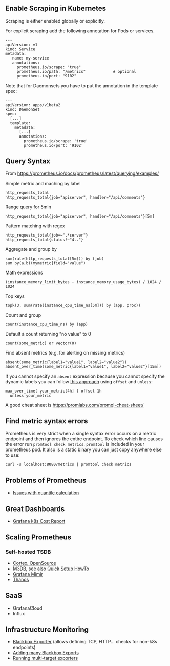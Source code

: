 ## Enable Scraping in Kubernetes

Scraping is either enabled globally or explicitly.

For explicit scraping add the following annotation for Pods or services.

    ---
    apiVersion: v1
    kind: Service
    metadata:
       name: my-service
       annotations:
         prometheus.io/scrape: "true"
         prometheus.io/path: "/metrics"            # optional
         prometheus.io/port: "9102"
         
Note that for Daemonsets you have to put the annotation in the template spec:

    ---
    apiVersion: apps/v1beta2
    kind: DaemonSet
    spec:
      [...]
      template:
        metadata:
          [...]
          annotations:
            prometheus.io/scrape: 'true'
            prometheus.io/port: '9102'

## Query Syntax

From https://prometheus.io/docs/prometheus/latest/querying/examples/

Simple metric and maching by label

    http_requests_total
    http_requests_total{job="apiserver", handler="/api/comments"}
    
Range query for 5min

    http_requests_total{job="apiserver", handler="/api/comments"}[5m]
    
Pattern matching with regex

    http_requests_total{job=~".*server"}
    http_requests_total{status!~"4.."}

Aggregate and group by

    sum(rate(http_requests_total[5m])) by (job)
    sum by(a,b)(mymetric{field="value")
    
Math expressions

    (instance_memory_limit_bytes - instance_memory_usage_bytes) / 1024 / 1024
    
Top keys

    topk(3, sum(rate(instance_cpu_time_ns[5m])) by (app, proc))

Count and group

    count(instance_cpu_time_ns) by (app)

Default a count returning "no value" to 0

    count(some_metric) or vector(0)

Find absent metrics (e.g. for alerting on missing metrics)

    absent(some_metric{label1="value1", label2="value2"})
    absent_over_time(some_metric{label1="value1", label2="value2"}[15m])

If you cannot specify an `absent` expression because you cannot specify the dynamic
labels you can follow [this approach](https://utcc.utoronto.ca/~cks/space/blog/sysadmin/PrometheusAbsentMetricsAndLabels)
using `offset` and `unless`:

    max_over_time( your_metric[4h] ) offset 1h
      unless your_metric

A good cheat sheet is https://promlabs.com/promql-cheat-sheet/

## Find metric syntax errors

Prometheus is very strict when a single syntax error occurs on a metric endpoint and then 
ignores the entire endpoint. To check which line causes the error run `promtool check metrics`.
`promtool` is included in your prometheus pod. It also is a static binary you can just 
copy anywhere else to use:

    curl -s localhost:8080/metrics | promtool check metrics

## Problems of Prometheus

- [Issues with quantile calculation](http://linuxczar.net/blog/2017/06/15/prometheus-histogram-2/)

## Great Dashboards

- [Grafana k8s Cost Report](https://grafana.com/grafana/dashboards/8670)

## Scaling Prometheus

### Self-hosted TSDB

- [Cortex, OpenSource](https://www.cncf.io/blog/2018/12/18/cortex-a-multi-tenant-horizontally-scalable-prometheus-as-a-service/)
- [M3DB](https://github.com/m3db), see also [Quick Setup HowTo](https://lzone.de/blog/Prometheus+and+M3DB+in+Docker+in+5min)
- [Grafana Mimir](https://github.com/grafana/mimir)
- [Thanos](https://thanos.io/)

## SaaS

- GrafanaCloud
- Influx

## Infrastructure Monitoring

- [Blackbox Exporter](https://github.com/prometheus/blackbox_exporter) (allows defining TCP, HTTP... checks for non-k8s endpoints)
- [Adding many Blackbox Exports](https://medium.com/geekculture/single-prometheus-job-for-dozens-of-blackbox-exporters-2a7ba492d6c8)
- [Running multi-target exporters](https://prometheus.io/docs/guides/multi-target-exporter/)
